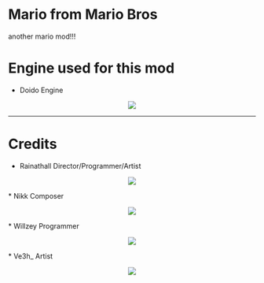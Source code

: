 # Mario from Mario Bros
another mario mod!!!

# Engine used for this mod
* Doido Engine

<p align="center">
<img src="https://www.newgrounds.com/dump/draw/27ed38c719b9761af970cac60f441e21">
</p>

---------------------------------

# Credits
* Rainathall  Director/Programmer/Artist
<p align="center">
<img src="https://art.ngfiles.com/images/5594000/5594960_656242_willzinhu_untitled-5594960.e213a6b5943dd2b1fa0f3e15bd79f3b0.webp?f1712442559">
</p>
* Nikk        Composer  
<p align="center">
<img src="https://www.newgrounds.com/dump/draw/27ed38c719b9761af970cac60f441e21">
</p>
* Willzey     Programmer
<p align="center">
<img src="https://art.ngfiles.com/images/5594000/5594960_656241_willzinhu_untitled-5594960.77317e366da80810c7f613d1e8381dce.webp?f1712442559">
</p>
* Ve3h_       Artist
<p align="center">
<img src="https://www.newgrounds.com/dump/draw/27ed38c719b9761af970cac60f441e21">
</p>
